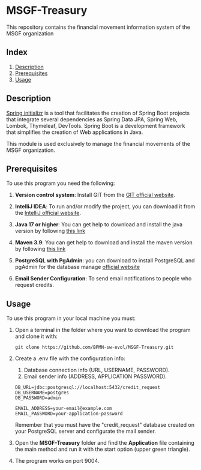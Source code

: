 # MSGF-Treasury
This repository contains the financial movement information system of the MSGF organization

## Index

1. [Description](#description)
2. [Prerequisites](#prerequisites)
3. [Usage](#usage)


## Description

[Spring initializr](https://start.spring.io/) is a tool that facilitates the creation of Spring Boot projects that integrate several dependencies as Spring Data JPA, Spring Web, Lombok, Thymeleaf, DevTools. Spring Boot is a development framework that simplifies the creation of Web applications in Java.

This module is used exclusively to manage the financial movements of the MSGF organization. 


## Prerequisites

To use this program you need the following:

1. **Version control system**: Install GIT from the [GIT official website](https://git-scm.com/downloads).

2. **IntelliJ IDEA**: To run and/or modify the project, you can download it from the [IntelliJ official website](https://www.jetbrains.com/es-es/idea/download/?section=windows).

3. **Java 17 or higher**: You can get help to download and install the java version by following [this link](https://www.youtube.com/watch?v=oAin-q1oTDw&pp=ygUXY29tbyBjb25maWd1cmFyIGphdmEgMTc%3D)

4. **Maven 3.9**: You can get help to download and install the maven version by following [this link](https://www.youtube.com/watch?v=1QfiyR_PWxU&pp=ygUSaW5zdGFsYXIgbWF2ZW4gMy45)

5. **PostgreSQL with PgAdmin**: you can download to install PostgreSQL and pgAdmin for the database manage [official website](https://www.postgresql.org/download/)
6. **Email Sender Configuration**: To send email notifications to people who request credits.

## Usage

To use this program in your local machine you must:

1. Open a terminal in the folder where you want to download the program and clone it with:

   ```
   git clone https://github.com/BPMN-sw-evol/MSGF-Treasury.git
   ```
2. Create a .env file with the configuration info:
     1. Database connection info (URL, USERNAME, PASSWORD).
     2. Email sender info (ADDRESS, APPLICATION PASSWORD).
      ```
      DB_URL=jdbc:postgresql://localhost:5432/credit_request
      DB_USERNAME=postgres
      DB_PASSWORD=admin
   
      EMAIL_ADDRESS=your-email@example.com
      EMAIL_PASSWORD=your-application-password
      ```
   Remember that you must have the "credit_request" database created on your PostgreSQL server and configurate the mail sender. 

3. Open the **MSGF-Treasury** folder and find the **Application** file containing the main method and run it with the start option (upper green triangle).

4. The program works on port 9004.